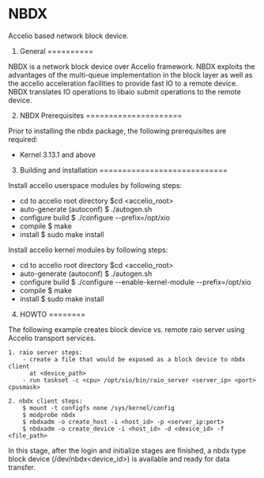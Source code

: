 NBDX
====

Accelio based network block device.

1. General
==========

NBDX is a network block device over Accelio framework. NBDX exploits the
advantages of the multi-queue implementation in the block layer as well as
the accelio acceleration facilities to provide fast IO to a remote device.
NBDX translates IO operations to libaio submit operations to the remote device.

2. NBDX Prerequisites
=====================

Prior to installing the nbdx package, the following prerequisites are required:

- Kernel
    3.13.1 and above

3. Building and installation
============================

Install accelio userspace modules by following steps:

  - cd to accelio root directory
    $cd <accelio_root>
  - auto-generate (autoconf)
    $ ./autogen.sh
  - configure build
    $ ./configure --prefix=/opt/xio
  - compile
    $ make
  - install
    $ sudo make install


Install accelio kernel modules by following steps:

  - cd to accelio root directory
    $cd <accelio_root>
  - auto-generate (autoconf)
    $ ./autogen.sh
  - configure build
    $ ./configure --enable-kernel-module --prefix=/opt/xio
  - compile
    $ make
  - install
    $ sudo make install

4. HOWTO
========

The following example creates block device vs. remote raio server using Accelio
transport services.

	1. raio server steps:
		- create a file that would be exposed as a block device to nbdx client
		  at <device_path>
		- run taskset -c <cpu> /opt/xio/bin/raio_server <server_ip> <port> cpusmask>

	2. nbdx client steps:
		$ mount -t configfs none /sys/kernel/config
		$ modprobe nbdx
		$ nbdxadm -o create_host -i <host_id> -p <server_ip:port>
		$ nbdxadm -o create_device -i <host_id> -d <device_id> -f <file_path>

In this stage, after the login and initialize stages are finished,
a nbdx type block device (/dev/nbdx<device_id>) is available and ready for data transfer.


